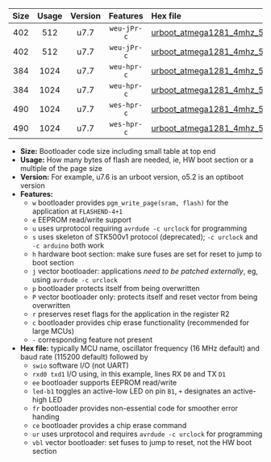 |Size|Usage|Version|Features|Hex file|
|:-:|:-:|:-:|:-:|:--|
|402|512|u7.7|`weu-jPr-c`|[urboot_atmega1281_4mhz_57600bps_swio_rxd2_txd3_ee_led+b5_fr_ce_ur_vbl.hex](https://raw.githubusercontent.com/stefanrueger/urboot.hex/main/cores/megacore/atmega1281/fcpu_4mhz/57600_bps/urboot_atmega1281_4mhz_57600bps_swio_rxd2_txd3_ee_led+b5_fr_ce_ur_vbl.hex)|
|402|512|u7.7|`weu-jPr-c`|[urboot_atmega1281_4mhz_57600bps_swio_rxe0_txe1_ee_led+b5_fr_ce_ur_vbl.hex](https://raw.githubusercontent.com/stefanrueger/urboot.hex/main/cores/megacore/atmega1281/fcpu_4mhz/57600_bps/urboot_atmega1281_4mhz_57600bps_swio_rxe0_txe1_ee_led+b5_fr_ce_ur_vbl.hex)|
|384|1024|u7.7|`weu-hpr-c`|[urboot_atmega1281_4mhz_57600bps_swio_rxd2_txd3_ee_led+b5_fr_ce_ur.hex](https://raw.githubusercontent.com/stefanrueger/urboot.hex/main/cores/megacore/atmega1281/fcpu_4mhz/57600_bps/urboot_atmega1281_4mhz_57600bps_swio_rxd2_txd3_ee_led+b5_fr_ce_ur.hex)|
|384|1024|u7.7|`weu-hpr-c`|[urboot_atmega1281_4mhz_57600bps_swio_rxe0_txe1_ee_led+b5_fr_ce_ur.hex](https://raw.githubusercontent.com/stefanrueger/urboot.hex/main/cores/megacore/atmega1281/fcpu_4mhz/57600_bps/urboot_atmega1281_4mhz_57600bps_swio_rxe0_txe1_ee_led+b5_fr_ce_ur.hex)|
|490|1024|u7.7|`wes-hpr-c`|[urboot_atmega1281_4mhz_57600bps_swio_rxd2_txd3_ee_led+b5_fr_ce.hex](https://raw.githubusercontent.com/stefanrueger/urboot.hex/main/cores/megacore/atmega1281/fcpu_4mhz/57600_bps/urboot_atmega1281_4mhz_57600bps_swio_rxd2_txd3_ee_led+b5_fr_ce.hex)|
|490|1024|u7.7|`wes-hpr-c`|[urboot_atmega1281_4mhz_57600bps_swio_rxe0_txe1_ee_led+b5_fr_ce.hex](https://raw.githubusercontent.com/stefanrueger/urboot.hex/main/cores/megacore/atmega1281/fcpu_4mhz/57600_bps/urboot_atmega1281_4mhz_57600bps_swio_rxe0_txe1_ee_led+b5_fr_ce.hex)|

- **Size:** Bootloader code size including small table at top end
- **Usage:** How many bytes of flash are needed, ie, HW boot section or a multiple of the page size
- **Version:** For example, u7.6 is an urboot version, o5.2 is an optiboot version
- **Features:**
  + `w` bootloader provides `pgm_write_page(sram, flash)` for the application at `FLASHEND-4+1`
  + `e` EEPROM read/write support
  + `u` uses urprotocol requiring `avrdude -c urclock` for programming
  + `s` uses skeleton of STK500v1 protocol (deprecated); `-c urclock` and `-c arduino` both work
  + `h` hardware boot section: make sure fuses are set for reset to jump to boot section
  + `j` vector bootloader: applications *need to be patched externally*, eg, using `avrdude -c urclock`
  + `p` bootloader protects itself from being overwritten
  + `P` vector bootloader only: protects itself and reset vector from being overwritten
  + `r` preserves reset flags for the application in the register R2
  + `c` bootloader provides chip erase functionality (recommended for large MCUs)
  + `-` corresponding feature not present
- **Hex file:** typically MCU name, oscillator frequency (16 MHz default) and baud rate (115200 default) followed by
  + `swio` software I/O (not UART)
  + `rxd0 txd1` I/O using, in this example, lines RX `D0` and TX `D1`
  + `ee` bootloader supports EEPROM read/write
  + `led-b1` toggles an active-low LED on pin `B1`, `+` designates an active-high LED
  + `fr` bootloader provides non-essential code for smoother error handing
  + `ce` bootloader provides a chip erase command
  + `ur` uses urprotocol and requires `avrdude -c urclock` for programming
  + `vbl` vector bootloader: set fuses to jump to reset, not the HW boot section
